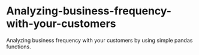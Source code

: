 # Analyzing-business-frequency-with-your-customers
Analyzing business frequency with your customers by using simple pandas functions.
